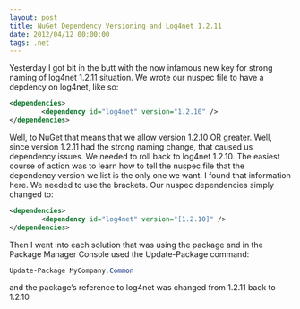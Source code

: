 ```yaml
---
layout: post
title: NuGet Dependency Versioning and Log4net 1.2.11
date: 2012/04/12 00:00:00
tags: .net 
---
```


Yesterday I got bit in the butt with the now infamous new key for strong naming of log4net 1.2.11 situation. We wrote our nuspec file to have a depdency on log4net, like so:

```xml
<dependencies>
        <dependency id="log4net" version="1.2.10" />
</dependencies>
```

Well, to NuGet that means that we allow version 1.2.10 OR greater. Well, since version 1.2.11 had the strong naming change, that caused us dependency issues. We needed to roll back to log4net 1.2.10. The easiest course of action was to learn how to tell the nuspec file that the dependency version we list is the only one we want. I found that information here. We needed to use the brackets. Our nuspec dependencies simply changed to:

```xml
<dependencies>
        <dependency id="log4net" version="[1.2.10]" />
</dependencies>
```

Then I went into each solution that was using the package and in the Package Manager Console used the Update-Package command:

```powershell
Update-Package MyCompany.Common
```

and the package’s reference to log4net was changed from 1.2.11 back to 1.2.10

